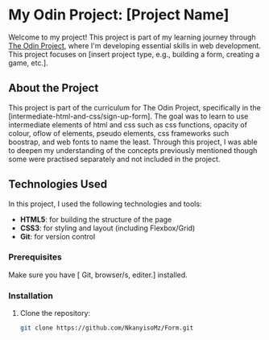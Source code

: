 # My Odin Project: [Project Name]

Welcome to my project! This project is part of my learning journey through [The Odin Project](https://www.theodinproject.com/), where I'm developing essential skills in web development. This project focuses on [insert project type, e.g., building a form, creating a game, etc.].


## About the Project

This project is part of the curriculum for The Odin Project, specifically in the [intermediate-html-and-css/sign-up-form]. The goal was to learn to use intermediate elements of html and css such as css functions, opacity of colour, oflow of elements, pseudo elements, css frameworks such boostrap, and web fonts to name the least.
Through this project, I was able to deepen my understanding of the concepts previously mentioned though some were practised separately and not included in the project.


## Technologies Used

In this project, I used the following technologies and tools:

- **HTML5**: for building the structure of the page
- **CSS3**: for styling and layout (including Flexbox/Grid)
- **Git**: for version control


### Prerequisites
Make sure you have [ Git, browser/s, editer.] installed.

### Installation
1. Clone the repository:
   ```bash
   git clone https://github.com/NkanyisoMz/Form.git
